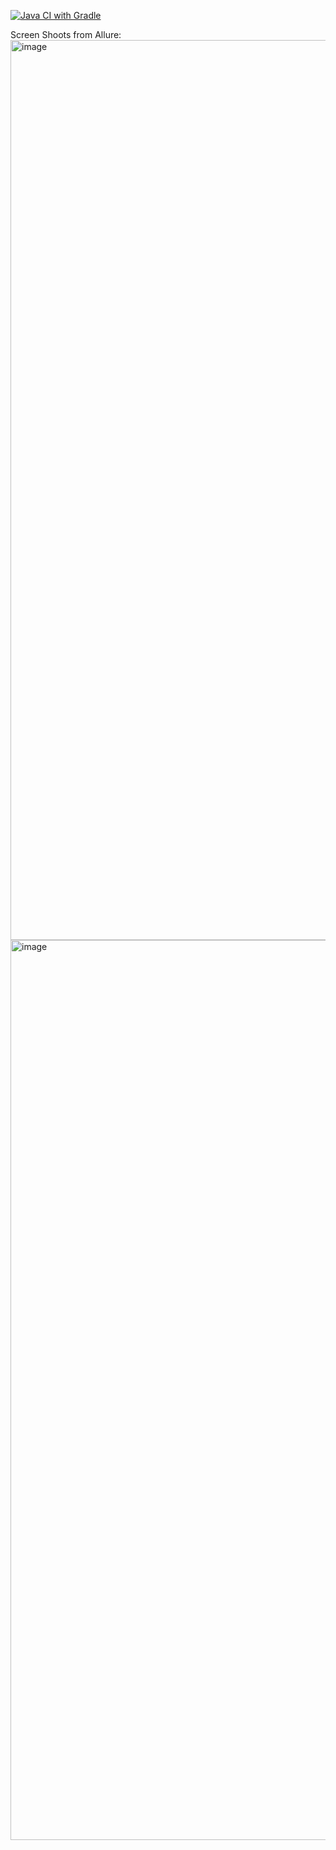 [![Java CI with Gradle](https://github.com/SergozBy/Auto_Task_05-2/actions/workflows/gradle.yml/badge.svg)](https://github.com/SergozBy/Auto_Task_05-2/actions/workflows/gradle.yml)

Screen Shoots from Allure:
<img width="1440" alt="image" src="https://github.com/user-attachments/assets/9487bb19-590e-4d12-8d6b-fd41bf7a33dd" />
<img width="1440" alt="image" src="https://github.com/user-attachments/assets/7bd7eec8-1197-4a0e-bb1b-a8a08d2fa746" />
